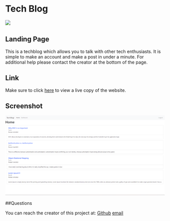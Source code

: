 # Tech Blog
<img src="https://img.shields.io/badge/License-MIT License-blue">

## Landing Page

This is a techblog which allows you to talk with other tech enthusiasts. It is simple to make an account and make a post in under a minute. For additional help please contact the creator at the bottom of the page.

## Link

Make sure to click [here](https://techblog1234524.herokuapp.com/) to view a live copy of the website.

## Screenshot
![screenshot](./screenshot.png)

##Questions

You can reach the creator of this project at:
[Github](http://github.com/Travis-Anderson023)
[email](mailto:tsanderson.023@gmail.com)
